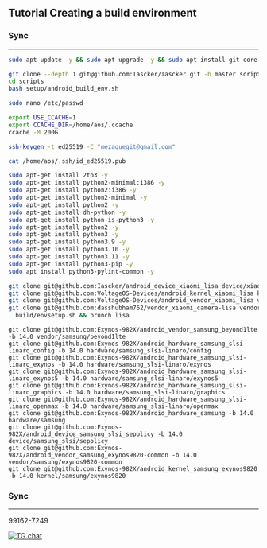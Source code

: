 Tutorial Creating a build environment
-------------------------------------

### Sync ###

----------------------------------
```bash
sudo apt update -y && sudo apt upgrade -y && sudo apt install git-core -y
```
```bash
git clone --depth 1 git@github.com:Iascker/Iascker.git -b master scripts
cd scripts
bash setup/android_build_env.sh
```
```bash
sudo nano /etc/passwd
```
```bash
export USE_CCACHE=1
export CCACHE_DIR=/home/aos/.ccache
ccache -M 200G
```
```bash
ssh-keygen -t ed25519 -C "mezaquegit@gmail.com"
```
```bash
cat /home/aos/.ssh/id_ed25519.pub
```
```bash
sudo apt-get install 2to3 -y
sudo apt-get install python2-minimal:i386 -y
sudo apt-get install python2:i386 -y
sudo apt-get install python2-minimal -y
sudo apt-get install python2 -y
sudo apt-get install dh-python -y
sudo apt-get install python-is-python3 -y
sudo apt-get install python2 -y
sudo apt-get install python3 -y
sudo apt-get install python3.9 -y
sudo apt-get install python3.10 -y
sudo apt-get install python3.11 -y
sudo apt-get install python3-pip -y
sudo apt install python3-pylint-common -y
```
```bash
git clone git@github.com:Iascker/android_device_xiaomi_lisa device/xiaomi/lisa
git clone git@github.com:VoltageOS-Devices/android_kernel_xiaomi_lisa kernel/xiaomi/lisa
git clone git@github.com:VoltageOS-Devices/android_vendor_xiaomi_lisa vendor/xiaomi/lisa
git clone git@github.com:dasshubham762/vendor_xiaomi_camera-lisa vendor/xiaomi/camera
. build/envsetup.sh && brunch lisa
```
```
git clone git@github.com:Exynos-982X/android_vendor_samsung_beyond1lte -b 14.0 vendor/samsung/beyond1lte
git clone git@github.com:Exynos-982X/android_hardware_samsung_slsi-linaro_config -b 14.0 hardware/samsung_slsi-linaro/config
git clone git@github.com:Exynos-982X/android_hardware_samsung_slsi-linaro_exynos -b 14.0 hardware/samsung_slsi-linaro/exynos
git clone git@github.com:Exynos-982X/android_hardware_samsung_slsi-linaro_exynos5 -b 14.0 hardware/samsung_slsi-linaro/exynos5
git clone git@github.com:Exynos-982X/android_hardware_samsung_slsi-linaro_graphics -b 14.0 hardware/samsung_slsi-linaro/graphics
git clone git@github.com:Exynos-982X/android_hardware_samsung_slsi-linaro_openmax -b 14.0 hardware/samsung_slsi-linaro/openmax
git clone git@github.com:Exynos-982X/android_hardware_samsung -b 14.0 hardware/samsung
git clone git@github.com:Exynos-982X/android_device_samsung_slsi_sepolicy -b 14.0 device/samsung_slsi/sepolicy
git clone git@github.com:Exynos-982X/android_vendor_samsung_exynos9820-common -b 14.0 vendor/samsung/exynos9820-common
git clone git@github.com:Exynos-982X/android_kernel_samsung_exynos9820 -b 14.0 kernel/samsung/exynos9820
```
### Sync ###

----------------------------------

99162-7249

[![TG chat](https://img.shields.io/badge/Support-Telegram-%23e52c5f.svg?style=for-the-badge&logo=telegram&&labelColor=121217991103595)](https://t.me/KimiNiTodock)
